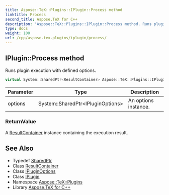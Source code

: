 ```yaml
---
title: Aspose::TeX::Plugins::IPlugin::Process method
linktitle: Process
second_title: Aspose.TeX for C++
description: 'Aspose::TeX::Plugins::IPlugin::Process method. Runs plugin execution with defined options in C++.'
type: docs
weight: 100
url: /cpp/aspose.tex.plugins/iplugin/process/
---
```

## IPlugin::Process method


Runs plugin execution with defined options.

```cpp
virtual System::SharedPtr<ResultContainer> Aspose::TeX::Plugins::IPlugin::Process(System::SharedPtr<IPluginOptions> options)=0
```


| Parameter | Type | Description |
| --- | --- | --- |
| options | System::SharedPtr\<IPluginOptions\> | An options instance. |

### ReturnValue

A [ResultContainer](../../resultcontainer/) instance containing the execution result.

## See Also

* Typedef [SharedPtr](../../../system/sharedptr/)
* Class [ResultContainer](../../resultcontainer/)
* Class [IPluginOptions](../../ipluginoptions/)
* Class [IPlugin](../)
* Namespace [Aspose::TeX::Plugins](../../)
* Library [Aspose.TeX for C++](../../../)

